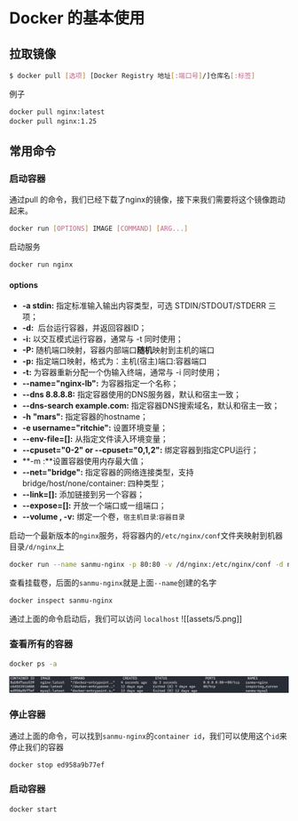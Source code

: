 # Docker 的基本使用

## 拉取镜像

```bash
$ docker pull [选项] [Docker Registry 地址[:端口号]/]仓库名[:标签]
```

例子

```bash
docker pull nginx:latest
docker pull nginx:1.25
```

## 常用命令
### 启动容器
通过pull 的命令，我们已经下载了nginx的镜像，接下来我们需要将这个镜像跑动起来。
```bash
docker run [OPTIONS] IMAGE [COMMAND] [ARG...]
```
启动服务
```bash
docker run nginx
```
#### options
- **-a stdin:** 指定标准输入输出内容类型，可选 STDIN/STDOUT/STDERR 三项；
- **-d:**   后台运行容器，并返回容器ID；
- **-i:** 以交互模式运行容器，通常与 -t 同时使用；
- **-P:** 随机端口映射，容器内部端口**随机**映射到主机的端口
- **-p:** 指定端口映射，格式为：主机(宿主)端口:容器端口
- **-t:** 为容器重新分配一个伪输入终端，通常与 -i 同时使用；
- **--name="nginx-lb":** 为容器指定一个名称；
- **--dns 8.8.8.8:** 指定容器使用的DNS服务器，默认和宿主一致；
- **--dns-search example.com:** 指定容器DNS搜索域名，默认和宿主一致；
- **-h "mars":** 指定容器的hostname；
- **-e username="ritchie":** 设置环境变量；
- **--env-file=[]:** 从指定文件读入环境变量；
- **--cpuset="0-2" or --cpuset="0,1,2":** 绑定容器到指定CPU运行；
- **-m :**设置容器使用内存最大值；
- **--net="bridge":** 指定容器的网络连接类型，支持 bridge/host/none/container: 四种类型；
- **--link=[]:** 添加链接到另一个容器；
- **--expose=[]:** 开放一个端口或一组端口；
- **--volume , -v:** 绑定一个卷，`宿主机目录`:`容器目录`

启动一个最新版本的`nginx`服务，将容器内的`/etc/nginx/conf`文件夹映射到机器目录`/d/nginx`上
```bash
docker run --name sanmu-nginx -p 80:80 -v /d/nginx:/etc/nginx/conf -d nginx:latest
```
查看挂载卷，后面的`sanmu-nginx`就是上面`--name`创建的名字
```bash
docker inspect sanmu-nginx
```
通过上面的命令启动后，我们可以访问 `localhost`
![[assets/5.png]]

### 查看所有的容器
```bash
docker ps -a
```
![](./assets/4.png)

### 停止容器
通过上面的命令，可以找到`sanmu-nginx`的`container id`，我们可以使用这个`id`来停止我们的容器
```bash
docker stop ed958a9b77ef
```
### 启动容器
```bash
docker start
```

